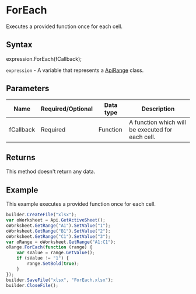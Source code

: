 # ForEach

Executes a provided function once for each cell.

## Syntax

expression.ForEach(fCallback);

`expression` - A variable that represents a [ApiRange](../ApiRange.md) class.

## Parameters

| **Name** | **Required/Optional** | **Data type** | **Description** |
| ------------- | ------------- | ------------- | ------------- |
| fCallback | Required | Function | A function which will be executed for each cell. |

## Returns

This method doesn't return any data.

## Example

This example executes a provided function once for each cell.

```javascript
builder.CreateFile("xlsx");
var oWorksheet = Api.GetActiveSheet();
oWorksheet.GetRange("A1").SetValue("1");
oWorksheet.GetRange("B1").SetValue("2");
oWorksheet.GetRange("C1").SetValue("3");
var oRange = oWorksheet.GetRange("A1:C1");
oRange.ForEach(function (range) {
	var sValue = range.GetValue();
	if (sValue != "1") {
		range.SetBold(true);
	}
});
builder.SaveFile("xlsx", "ForEach.xlsx");
builder.CloseFile();
```
